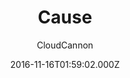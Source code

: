 ---
title: Cause
github: https://github.com/CloudCannon/cause-jekyll-template
demo: https://clean-oryx.cloudvent.net/
author: CloudCannon
ssg:
  - Jekyll
cms:
  - CloudCannon
date: 2016-11-16T01:59:02.000Z
description: Not for profit template for Jekyll
draft: false
publish_date: '2016-11-16T01:59:02Z'
update_date: '2021-10-29T07:37:50Z'
github_star: 122
github_fork: 133
---